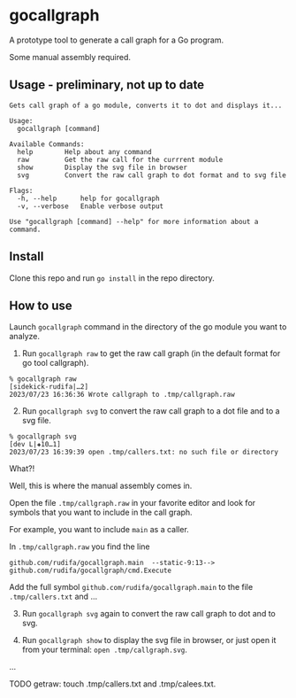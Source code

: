 # gocallgraph

A prototype tool to generate a call graph for a Go program.

Some manual assembly required.

## Usage - preliminary, not up to date

```
Gets call graph of a go module, converts it to dot and displays it...

Usage:
  gocallgraph [command]

Available Commands:
  help        Help about any command
  raw         Get the raw call for the currrent module
  show        Display the svg file in browser
  svg         Convert the raw call graph to dot format and to svg file

Flags:
  -h, --help      help for gocallgraph
  -v, --verbose   Enable verbose output

Use "gocallgraph [command] --help" for more information about a command.

```

## Install

Clone this repo and run `go install` in the repo directory.

## How to use

Launch `gocallgraph` command in the directory of the go module you want to analyze.

1. Run `gocallgraph raw` to get the raw call graph (in the default format for go tool callgraph).

```
% gocallgraph raw                                                                             [sidekick-rudifa|…2]
2023/07/23 16:36:36 Wrote callgraph to .tmp/callgraph.raw
```

2. Run `gocallgraph svg` to convert the raw call graph to a dot file and to a svg file.

```
% gocallgraph svg                                                                                                      [dev L|✚10…1]
2023/07/23 16:39:39 open .tmp/callers.txt: no such file or directory
```

What?!

Well, this is where the manual assembly comes in.

Open the file `.tmp/callgraph.raw` in your favorite editor and look for symbols that you want to include in the call graph.

For example, you want to include `main` as a caller.

In `.tmp/callgraph.raw` you find the line

```
github.com/rudifa/gocallgraph.main  --static-9:13-->    github.com/rudifa/gocallgraph/cmd.Execute
```

Add the full symbol `github.com/rudifa/gocallgraph.main` to the file `.tmp/callers.txt` and ...

3. Run `gocallgraph svg` again to convert the raw call graph to dot and to svg.

4. Run `gocallgraph show` to display the svg file in browser, or just open it from your terminal: `open .tmp/callgraph.svg`.

...

TODO getraw: touch .tmp/callers.txt and .tmp/calees.txt.
